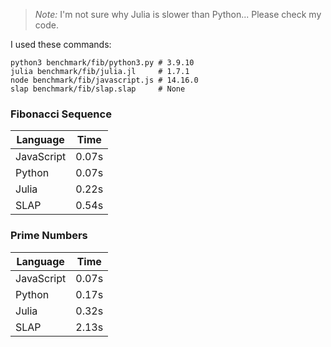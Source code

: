 > *Note:* I'm not sure why Julia is slower than Python... Please check my code.

I used these commands:
```
python3 benchmark/fib/python3.py # 3.9.10
julia benchmark/fib/julia.jl     # 1.7.1
node benchmark/fib/javascript.js # 14.16.0
slap benchmark/fib/slap.slap	 # None
```

### Fibonacci Sequence
| Language  | Time |
| --------- | ---- |
| JavaScript| 0.07s|
| Python    | 0.07s|
| Julia     | 0.22s|
| SLAP	    | 0.54s|


### Prime Numbers
| Language  | Time |
| --------- | ---- |
| JavaScript| 0.07s|
| Python    | 0.17s|
| Julia     | 0.32s|
| SLAP	    | 2.13s|